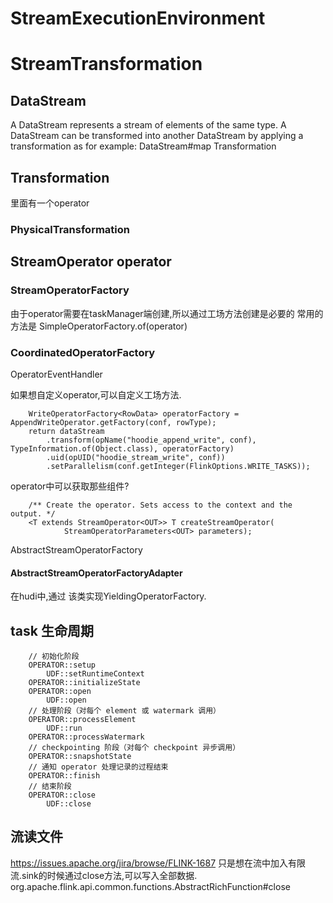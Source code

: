 # StreamExecutionEnvironment

# StreamTransformation

## DataStream
A DataStream represents a stream of elements of the same type. 
A DataStream can be transformed into another DataStream by applying a transformation as for example:
DataStream#map
Transformation

## Transformation
里面有一个operator
### PhysicalTransformation

## StreamOperator  operator
### StreamOperatorFactory
由于operator需要在taskManager端创建,所以通过工场方法创建是必要的
常用的方法是
SimpleOperatorFactory.of(operator)
### CoordinatedOperatorFactory
OperatorEventHandler

如果想自定义operator,可以自定义工场方法.
```
    WriteOperatorFactory<RowData> operatorFactory = AppendWriteOperator.getFactory(conf, rowType);
    return dataStream
        .transform(opName("hoodie_append_write", conf), TypeInformation.of(Object.class), operatorFactory)
        .uid(opUID("hoodie_stream_write", conf))
        .setParallelism(conf.getInteger(FlinkOptions.WRITE_TASKS));
```
operator中可以获取那些组件?
```
    /** Create the operator. Sets access to the context and the output. */
    <T extends StreamOperator<OUT>> T createStreamOperator(
            StreamOperatorParameters<OUT> parameters);
```
AbstractStreamOperatorFactory

#### AbstractStreamOperatorFactoryAdapter
在hudi中,通过 该类实现YieldingOperatorFactory.


## task 生命周期
```
    // 初始化阶段
    OPERATOR::setup
        UDF::setRuntimeContext
    OPERATOR::initializeState
    OPERATOR::open
        UDF::open
    // 处理阶段（对每个 element 或 watermark 调用）
    OPERATOR::processElement
        UDF::run
    OPERATOR::processWatermark
    // checkpointing 阶段（对每个 checkpoint 异步调用）
    OPERATOR::snapshotState
    // 通知 operator 处理记录的过程结束
    OPERATOR::finish
    // 结束阶段
    OPERATOR::close
        UDF::close
```

## 流读文件 
https://issues.apache.org/jira/browse/FLINK-1687
只是想在流中加入有限流.sink的时候通过close方法,可以写入全部数据.
org.apache.flink.api.common.functions.AbstractRichFunction#close